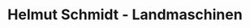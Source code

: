 ---
title: "Helmut Schmidt - Landmaschinen"
url: /werbach/helmut-schmidt-landmaschinen/
shop: Landwirtschaftlich
---